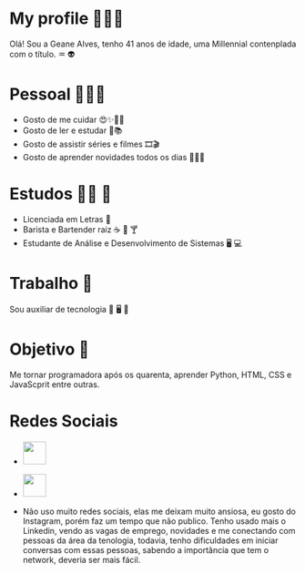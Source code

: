 
# My profile 🩻📜📎

Olá! Sou a Geane Alves, tenho 41 anos de idade, uma Millennial contenplada com o título. ♒ 👽


# Pessoal 👩🏻‍🦰 
- Gosto de me cuidar 😍✨💅🏻
- Gosto de ler e estudar 📘📚
- Gosto de assistir séries e filmes 🎞️🎬
- Gosto de aprender novidades todos os dias 👩🏻‍💻 


# Estudos  📖📝 🧮
- Licenciada em Letras 📖
- Barista e Bartender raiz  ☕ 🍹 🍸
- Estudante de Análise e Desenvolvimento de Sistemas 🖥️ 💻


# Trabalho 🪪
Sou auxiliar de tecnologia 🪪 🖥️ 🛜


# Objetivo 🤖
Me tornar programadora após os quarenta, aprender Python, HTML, CSS e JavaScprit entre outras.


# Redes Sociais
- <a href="https://www.instagram.com/geane_indigo?igsh=MXdlNDc3YnBjazFldg==" target="_blank">
  <img src="https://upload.wikimedia.org/wikipedia/commons/a/a5/Instagram_icon.png" width="40"/>
</a>


- <a href="https://www.linkedin.com/in/geane-alves-5740a2b6/" target="_blank">
  <img src="https://cdn.jsdelivr.net/gh/devicons/devicon/icons/linkedin/linkedin-original.svg" width="40"/>
</a>

- Não uso muito redes sociais, elas me deixam muito ansiosa, eu gosto do Instagram, porém faz um tempo que não publico. Tenho usado mais o Linkedin, vendo as vagas de emprego, novidades e me conectando com pessoas da área da tenologia, todavia, tenho dificuldades em iniciar conversas com essas pessoas, sabendo a importância que tem o network, deveria ser mais fácil. 
